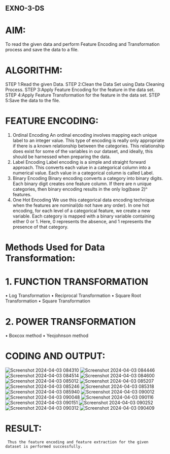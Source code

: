 ## EXNO-3-DS

# AIM:
To read the given data and perform Feature Encoding and Transformation process and save the data to a file.

# ALGORITHM:
STEP 1:Read the given Data.
STEP 2:Clean the Data Set using Data Cleaning Process.
STEP 3:Apply Feature Encoding for the feature in the data set.
STEP 4:Apply Feature Transformation for the feature in the data set.
STEP 5:Save the data to the file.

# FEATURE ENCODING:
1. Ordinal Encoding
An ordinal encoding involves mapping each unique label to an integer value. This type of encoding is really only appropriate if there is a known relationship between the categories. This relationship does exist for some of the variables in our dataset, and ideally, this should be harnessed when preparing the data.
2. Label Encoding
Label encoding is a simple and straight forward approach. This converts each value in a categorical column into a numerical value. Each value in a categorical column is called Label.
3. Binary Encoding
Binary encoding converts a category into binary digits. Each binary digit creates one feature column. If there are n unique categories, then binary encoding results in the only log(base 2)ⁿ features.
4. One Hot Encoding
We use this categorical data encoding technique when the features are nominal(do not have any order). In one hot encoding, for each level of a categorical feature, we create a new variable. Each category is mapped with a binary variable containing either 0 or 1. Here, 0 represents the absence, and 1 represents the presence of that category.

# Methods Used for Data Transformation:
  # 1. FUNCTION TRANSFORMATION
• Log Transformation
• Reciprocal Transformation
• Square Root Transformation
• Square Transformation
  # 2. POWER TRANSFORMATION
• Boxcox method
• Yeojohnson method

# CODING AND OUTPUT:

![Screenshot 2024-04-03 084310](https://github.com/DurgaV240106/EXNO-3-DS/assets/144870878/c967ea18-636a-4a84-a7bb-7e7eace0a710)
![Screenshot 2024-04-03 084446](https://github.com/DurgaV240106/EXNO-3-DS/assets/144870878/73e36e79-543c-47ae-81da-e1a7c6acc3f2)
![Screenshot 2024-04-03 084514](https://github.com/DurgaV240106/EXNO-3-DS/assets/144870878/7f8ebea6-fbaf-44ce-b5fe-60505a8a03b6)
![Screenshot 2024-04-03 084600](https://github.com/DurgaV240106/EXNO-3-DS/assets/144870878/ecf923c0-703c-4b4f-badf-e2a1bad8709f)
![Screenshot 2024-04-03 085012](https://github.com/DurgaV240106/EXNO-3-DS/assets/144870878/55cda42e-b5ad-4635-b728-c7a594c7724d)
![Screenshot 2024-04-03 085207](https://github.com/DurgaV240106/EXNO-3-DS/assets/144870878/a2e53c35-8194-4690-b418-f59a958896ec)
![Screenshot 2024-04-03 085246](https://github.com/DurgaV240106/EXNO-3-DS/assets/144870878/11484516-8c87-458b-adba-6b5977faf807)
![Screenshot 2024-04-03 085318](https://github.com/DurgaV240106/EXNO-3-DS/assets/144870878/cc9dc5eb-33b2-48d0-94de-222b4423b945)
![Screenshot 2024-04-03 085940](https://github.com/DurgaV240106/EXNO-3-DS/assets/144870878/aa91b571-9df3-456d-92a8-9e82e16973e2)
![Screenshot 2024-04-03 090012](https://github.com/DurgaV240106/EXNO-3-DS/assets/144870878/5c1269c6-1103-4112-8408-22f0246ff684)
![Screenshot 2024-04-03 090048](https://github.com/DurgaV240106/EXNO-3-DS/assets/144870878/41d6cdee-badc-4871-a563-d620f463c869)
![Screenshot 2024-04-03 090116](https://github.com/DurgaV240106/EXNO-3-DS/assets/144870878/9e09943d-62ed-4148-be27-9e2ac96e310e)
![Screenshot 2024-04-03 090151](https://github.com/DurgaV240106/EXNO-3-DS/assets/144870878/2144dbee-c5f1-4fa1-83ea-dfbab2de839f)
![Screenshot 2024-04-03 090252](https://github.com/DurgaV240106/EXNO-3-DS/assets/144870878/a1b27032-70c6-4f52-bfe4-abcf01240c22)
![Screenshot 2024-04-03 090312](https://github.com/DurgaV240106/EXNO-3-DS/assets/144870878/7370f775-b382-4f5d-8c3f-0a4b02b34ec1)
![Screenshot 2024-04-03 090409](https://github.com/DurgaV240106/EXNO-3-DS/assets/144870878/b99c20f0-919d-4943-a633-48b8c989d315)

      
# RESULT:
     Thus the feature encoding and feature extraction for the given dataset is performed successfully.

       
